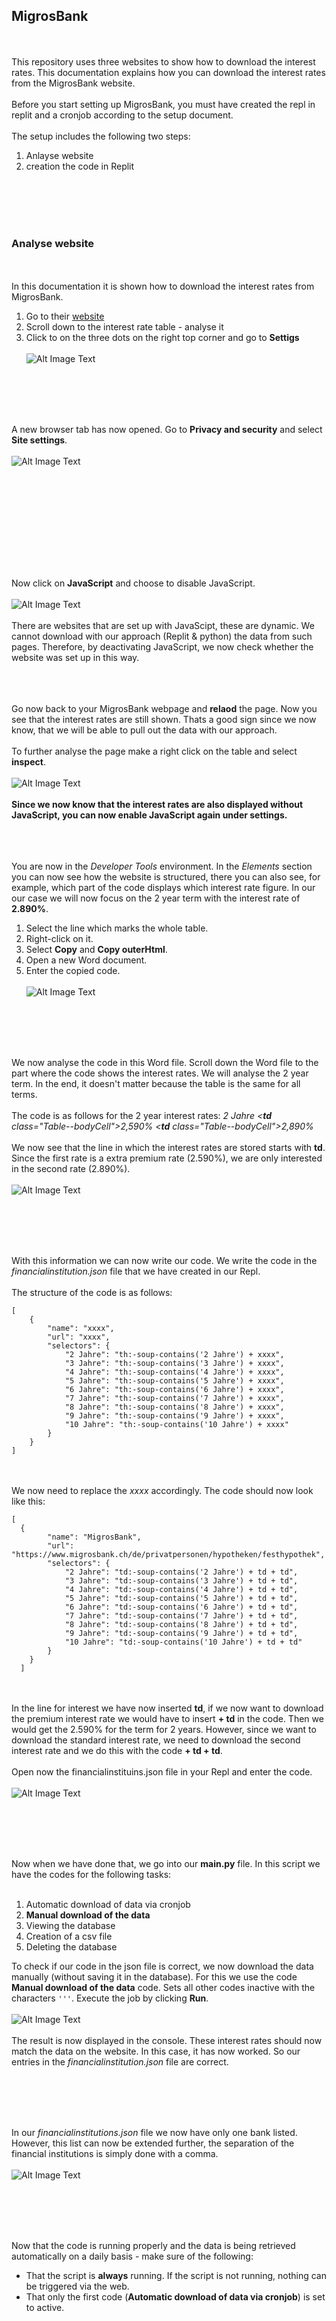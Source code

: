 ## MigrosBank
<br><br>
This repository uses three websites to show how to download the interest rates. This documentation explains how you can download the interest rates from the MigrosBank website. 
<br><br>
Before you start setting up MigrosBank, you must have created the repl in replit and a cronjob according to the setup document.
<br><br>
The setup includes the following two steps:
1. Anlayse website
2. creation the code in Replit

<br><br><br><br>

### Analyse website
<br><br>
In this documentation it is shown how to download the interest rates from MigrosBank.
1. Go to their [website](https://www.migrosbank.ch/de/privatpersonen/hypotheken/festhypothek)
2. Scroll down to the interest rate table - analyse it
3. Click to on the three dots on the right top corner and go to **Settigs**
<br><br>
![Alt Image Text](./Images/RP_Setup43.png "SetupXXX")

<br><br><br><br>

A new browser tab has now opened. Go to **Privacy and security** and select **Site settings**.
<br><br>
![Alt Image Text](./Images/RP_Setup44.png "SetupXXX")

<br><br><br><br>

<br><br><br><br>

Now click on **JavaScript** and choose to disable JavaScript. 
<br><br>
![Alt Image Text](./Images/RP_Setup45.png "SetupXXX")
<br><br>
There are websites that are set up with JavaScipt, these are dynamic. We cannot download with our approach (Replit & python) the data from such pages. Therefore, by deactivating JavaScript, we now check whether the website was set up in this way.
<br><br><br><br>


Go now back to your MigrosBank webpage and **relaod** the page. Now you see that the interest rates are still shown. Thats a good sign since we now know, that we will be able to pull out the data with our approach.
<br><br>
To further analyse the page make a right click on the table and select **inspect**.
<br><br>
![Alt Image Text](./Images/RP_Setup40.png "SetupXXX")
<br><br>
**Since we now know that the interest rates are also displayed without JavaScript, you can now enable JavaScript again under settings.**
<br><br><br><br>

You are now in the *Developer Tools* environment. In the *Elements* section you can now see how the website is structured, there you can also see, for example, which part of the code displays which interest rate figure. In our our case we will now focus on the 2 year term with the interest rate of **2.890%**.

1. Select the line which marks the whole table.
2. Right-click on it.
3. Select **Copy** and **Copy outerHtml**.
4. Open a new Word document.
6. Enter the copied code.
<br><br>
![Alt Image Text](./Images/RP_Setup41.png "SetupXXX")

<br><br><br><br>

We now analyse the code in this Word file. Scroll down the Word file to the part where the code shows the interest rates. We will analyse the 2 year term. In the end, it doesn't matter because the table is the same for all terms. 
<br><br>
The code is as follows for the 2 year interest rates:
*<tr class="Table--row">
              <td class="Table--bodyCell">2 Jahre</td>
                <**td** class="Table--bodyCell">2,590%</td>
                <**td** class="Table--bodyCell">2,890%</td>*
<br><br>
We now see that the line in which the interest rates are stored starts with **td**. Since the first rate is a extra premium rate (2.590%), we are only interested in the second rate (2.890%). 
<br><br>
![Alt Image Text](./Images/RP_Setup42.png "SetupXXX")

<br><br><br><br>

With this information we can now write our code. We write the code in the *financialinstitution.json* file that we have created in our Repl. 
<br><br>
The structure of the code is as follows:
```
[
    {
        "name": "xxxx",
        "url": "xxxx",
        "selectors": {
            "2 Jahre": "th:-soup-contains('2 Jahre') + xxxx",
            "3 Jahre": "th:-soup-contains('3 Jahre') + xxxx",
            "4 Jahre": "th:-soup-contains('4 Jahre') + xxxx",
            "5 Jahre": "th:-soup-contains('5 Jahre') + xxxx",
            "6 Jahre": "th:-soup-contains('6 Jahre') + xxxx",
            "7 Jahre": "th:-soup-contains('7 Jahre') + xxxx",
            "8 Jahre": "th:-soup-contains('8 Jahre') + xxxx",
            "9 Jahre": "th:-soup-contains('9 Jahre') + xxxx",
            "10 Jahre": "th:-soup-contains('10 Jahre') + xxxx"
        }
    }
]
```
<br><br>
We now need to replace the *xxxx* accordingly. The code should now look like this:
```
[
  {
        "name": "MigrosBank",
        "url": "https://www.migrosbank.ch/de/privatpersonen/hypotheken/festhypothek",
        "selectors": {
            "2 Jahre": "td:-soup-contains('2 Jahre') + td + td",
            "3 Jahre": "td:-soup-contains('3 Jahre') + td + td",
            "4 Jahre": "td:-soup-contains('4 Jahre') + td + td",
            "5 Jahre": "td:-soup-contains('5 Jahre') + td + td",
            "6 Jahre": "td:-soup-contains('6 Jahre') + td + td",
            "7 Jahre": "td:-soup-contains('7 Jahre') + td + td",
            "8 Jahre": "td:-soup-contains('8 Jahre') + td + td",
            "9 Jahre": "td:-soup-contains('9 Jahre') + td + td",
            "10 Jahre": "td:-soup-contains('10 Jahre') + td + td"
        }
    }
  ]
```
<br><br>
In the line for interest we have now inserted **td**, if we now want to download the premium interest rate we would have to insert **+ td** in the code. Then we would get the 2.590% for the term for 2 years. However, since we want to download the standard interest rate, we need to download the second interest rate and we do this with the code **+ td + td**. 
<br><br>
Open now the financialinstituins.json file in your Repl and enter the code.
<br><br>
![Alt Image Text](./Images/RP_Setup46.png "SetupXXX")

<br><br><br><br>

Now when we have done that, we go into our **main.py** file. In this script we have the codes for the following tasks:
<br><br>
1. Automatic download of data via cronjob
2. **Manual download of the data**
3. Viewing the database
4. Creation of a csv file
5. Deleting the database

To check if our code in the json file is correct, we now download the data manually (without saving it in the database). For this we use the code **Manual download of the data** code. Sets all other codes inactive with the characters ```'''```. Execute the job by clicking **Run**.
<br><br>
![Alt Image Text](./Images/RP_Setup47.png "SetupXXX")
<br><br>
The result is now displayed in the console. These interest rates should now match the data on the website. In this case, it has now worked. So our entries in the *financialinstitution.json* file are correct.

<br><br><br><br>

In our *financialinstitutions.json* file we now have only one bank listed. However, this list can now be extended further, the separation of the financial institutions is simply done with a comma. 
<br><br>
![Alt Image Text](./Images/RP_Setup48.png "SetupXXX")

<br><br><br><br>

Now that the code is running properly and the data is being retrieved automatically on a daily basis - make sure of the following:
 * That the script is **always** running. If the script is not running, nothing can be triggered via the web.
 * That only the first code (**Automatic download of data via cronjob**) is set to active.





